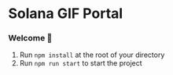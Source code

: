 # Solana GIF Portal

### **Welcome 👋**

1. Run `npm install` at the root of your directory
2. Run `npm run start` to start the project
